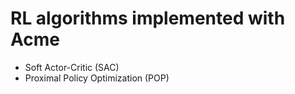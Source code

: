 # RL algorithms implemented with Acme
- Soft Actor-Critic (SAC)
- Proximal Policy Optimization (POP)
